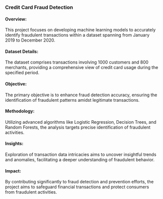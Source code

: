### Credit Card Fraud Detection

#### Overview:
This project focuses on developing machine learning models to accurately identify fraudulent transactions within a dataset spanning from January 2019 to December 2020. 

#### Dataset Details:
The dataset comprises transactions involving 1000 customers and 800 merchants, providing a comprehensive view of credit card usage during the specified period.

#### Objective:
The primary objective is to enhance fraud detection accuracy, ensuring the identification of fraudulent patterns amidst legitimate transactions.

#### Methodology:
Utilizing advanced algorithms like Logistic Regression, Decision Trees, and Random Forests, the analysis targets precise identification of fraudulent activities.

#### Insights:
Exploration of transaction data intricacies aims to uncover insightful trends and anomalies, facilitating a deeper understanding of fraudulent behavior.

#### Impact:
By contributing significantly to fraud detection and prevention efforts, the project aims to safeguard financial transactions and protect consumers from fraudulent activities.

